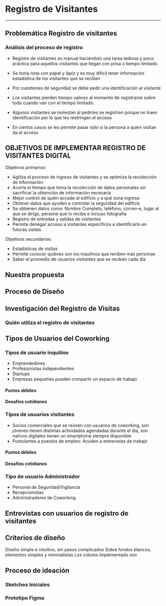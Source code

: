 # Registro de Visitantes

---

## Problemática Registro de visitantes

### Análisis del proceso de registro

* Registro de visitantes es manual haciéndolo una tarea tediosa y poco práctica para aquellos visitantes que llegan con prisa o tiempo limitado
* Se toma nota con papel y lápiz y es muy difícil tener información estadística de los visitantes que se reciben
* Por cuestiones de seguridad se debe pedir una identificación al visitante

* Los visitantes pierden tiempo valioso al momento de registrarse sobre todo cuando van con el tiempo limitado:
* Algunos visitantes se molestan al pedirles se registren porque no traen identificación por lo que les restringen el acceso
* En ciertos casos se les permite pasar sólo si la persona a quien visitan da el acceso

## OBJETIVOS DE IMPLEMENTAR REGISTRO DE VISITANTES DIGITAL

Objetivos primarios:

* Agiliza el proceso de ingreso  de visitantes y se optimiza la recolección de información
* Acorta el tiempo que toma la recolección de datos personales sin sacrificar la obtención de información necesaria
* Mejor control de quién accede al edificio y a qué zona ingresa
* Obtener datos que ayuden a controlar la seguridad del edificio
* Se obtienen datos como: Nombre Completo, teléfono, correo-e, lugar al que se dirige, persona que lo recibe e incluso fotografía
* Registro de entradas y salidas de visitantes
* Permite denegar acceso a visitantes específicos e identificarlo en futuras visitas

Objetivos secundarios:

* Estadísticas de visitas
* Permite conocer quiénes son los inquilinos que reciben más personas
* Saber el promedio de usuarios visitantes que se reciben cada día

## Nuestra propuesta

## Proceso de Diseño

## Investigación del Registro de Visitas

### Quién utiliza el registro de visitantes

## Tipos de Usuarios del Coworking

### Tipos de usuario inquilino

* Emprendedores
* Profesionistas independientes
* Startups
* Empresas pequeñas pueden compartir un espacio de trabajo

#### Puntos débiles

#### Desafíos cotidianos

### Tipos de usuarios visitantes

* Socios comerciales que se reúnen con usuarios de coworking, son jóvenes tienen distintas actividades agendadas durante el día, son nativos digitales tienen un smartphone siempre disponible
* Postulantes a puestos de empleo: Acuden a entrevistas de trabajo

#### Puntos débiles

#### Desafíos cotidianos

### Tipo de usuario Administrador

* Personal de Seguridad/Vigilancia
* Recepcionistas
* Administradores de Coworking

## Entrevistas con usuarios de registro de visitantes

## Criterios de diseño

Diseño simple e intuitivo, sin pasos complicados
Sobre fondos blancos, elementos simples y minimalistas
Los colores implementado son

## Proceso de ideación

### Sketches Iniciales

### Prototipo Figma